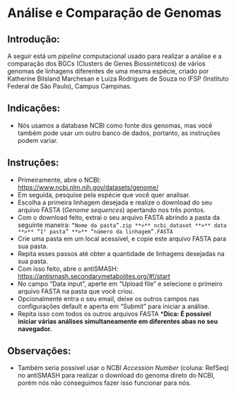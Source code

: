 # Análise e Comparação de Genomas
## Introdução:

A seguir está um _pipeline_ computacional usado para realizar a análise e a comparação dos BGCs (Clusters de Genes Biossintéticos) de vários genomas de linhagens diferentes de uma mesma espécie, criado por Katherine Bilsland Marchesan e Luiza Rodrigues de Souza no IFSP (Instituto Federal de São Paulo), Campus Campinas.

## Indicações:
- Nós usamos a database NCBI como fonte dos genomas, mas você também pode usar um outro banco de dados, portanto, as instruções podem variar.

## Instruções:
- Primeiramente, abre o NCBI: https://www.ncbi.nlm.nih.gov/datasets/genome/
- Em seguida, pesquise pela espécie que você quer analisar.
- Escolha a primeira linhagem desejada e realize o download do seu arquivo FASTA (_Genome sequences_) apertando nos três pontos.
- Com o download feito, extrai o seu arquivo FASTA abrindo a pasta da seguinte maneira:
``` “Nome da pasta”.zip **>** ncbi_dataset **>** data **>** “1° pasta” **>** “número da linhagem”.FASTA ```
- Crie uma pasta em um local acessível, e copie este arquivo FASTA para sua pasta.
- Repita esses passos até obter a quantidade de linhagens desejadas na sua pasta.
- Com isso feito, abre o antiSMASH: https://antismash.secondarymetabolites.org/#!/start
- No campo “Data input”, aperte em “Upload file” e selecione o primeiro arquivo FASTA na pasta que você criou.
- Opcionalmente entra o seu email, deixe os outros campos nas configurações default e aperta em “Submit” para iniciar a análise.
- Repita isso com todos os outros arquivos FASTA
***Dica: É possível iniciar várias análises simultaneamente em diferentes abas no seu navegador.**

## Observações:
- Também seria possível usar o NCBI _Accession Number_ (coluna: RefSeq) no antiSMASH  para realizar o download do genoma direto do NCBI, porém nós não conseguimos fazer isso funcionar para nós.

